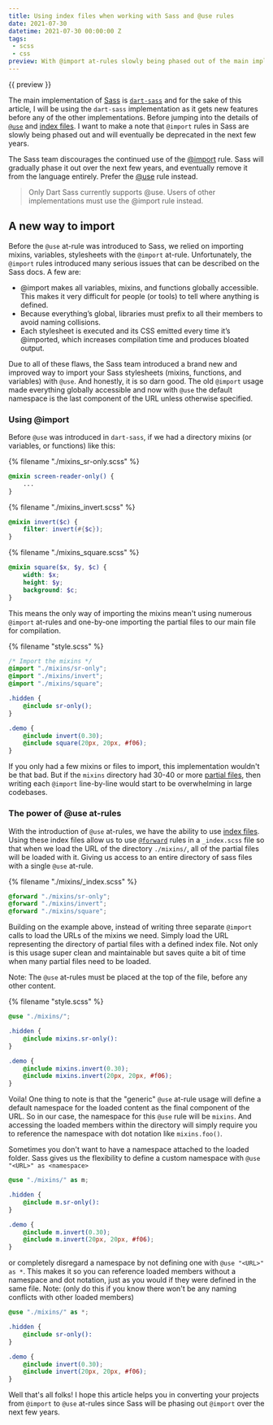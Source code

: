 ```yaml
---
title: Using index files when working with Sass and @use rules
date: 2021-07-30
datetime: 2021-07-30 00:00:00 Z
tags:
 - scss
 - css
preview: With @import at-rules slowly being phased out of the main implementation of Sass (dart-sass) and eventually deprecated, its time to learn how to use @use rules and the neat features that comes along with it.
---
```


{{ preview }}

The main implementation of [Sass](https://sass-lang.com/) is [`dart-sass`](https://sass-lang.com/dart-sass) and for the sake of this article, I will be using the `dart-sass` implementation as it gets new features before any of the other implementations. Before jumping into the details of [`@use`](https://sass-lang.com/documentation/at-rules/use) and [index files](https://sass-lang.com/documentation/at-rules/import#index-files). I want to make a note that `@import` rules in Sass are slowly being phased out and will eventually be deprecated in the next few years.

The Sass team discourages the continued use of the [@import](https://sass-lang.com/documentation/at-rules/import) rule. Sass will gradually phase it out over the next few years, and eventually remove it from the language entirely. Prefer the [@use](https://sass-lang.com/documentation/at-rules/use) rule instead. 

> Only Dart Sass currently supports @use. Users of other implementations must use the @import rule instead.

<h2 class="post-heading">A new way to import</h2>

Before the `@use` at-rule was introduced to Sass, we relied on importing mixins, variables, stylesheets with the `@import` at-rule. Unfortunately, the `@import` rules introduced many serious issues that can be described on the Sass docs. A few are:

- @import makes all variables, mixins, and functions globally accessible. This makes it very difficult for people (or tools) to tell where anything is defined.
- Because everything’s global, libraries must prefix to all their members to avoid naming collisions.
- Each stylesheet is executed and its CSS emitted every time it’s @imported, which increases compilation time and produces bloated output.

Due to all of these flaws, the Sass team introduced a brand new and improved way to import your Sass stylesheets (mixins, functions, and variables) with `@use`. And honestly, it is so darn good. The old `@import` usage made everything globally accessible and now with `@use` the default namespace is the last component of the URL unless otherwise specified.

<h3 class="post-heading">Using @import</h3>

Before `@use` was introduced in `dart-sass`, if we had a directory mixins (or variables, or functions) like this:

{% filename "./mixins_sr-only.scss" %}

```scss
@mixin screen-reader-only() {
    ...
}
```

{% filename "./mixins_invert.scss" %}

```scss
@mixin invert($c) {
    filter: invert(#{$c}); 
}
```

{% filename "./mixins_square.scss" %}

```scss
@mixin square($x, $y, $c) {
    width: $x;
    height: $y;
    background: $c;
}
```

This means the only way of importing the mixins mean't using numerous `@import` at-rules and one-by-one importing the partial files to our main file for compilation.

{% filename "style.scss" %}

```scss
/* Import the mixins */
@import "./mixins/sr-only";
@import "./mixins/invert";
@import "./mixins/square";

.hidden {
    @include sr-only();
} 

.demo {
    @include invert(0.30);
    @include square(20px, 20px, #f06);
}
```

If you only had a few mixins or files to import, this implementation wouldn't be that bad. But if the `mixins` directory had 30-40 or more [partial files](https://sass-lang.com/documentation/at-rules/use#partials), then writing each `@import` line-by-line would start to be overwhelming in large codebases.

<h3 class="post-heading">The power of @use at-rules</h3>

With the introduction of `@use` at-rules, we have the ability to use [index files](https://sass-lang.com/documentation/at-rules/use#index-files). Using these index files allow us to use [`@forward`](https://sass-lang.com/documentation/at-rules/forward) rules in a `_index.scss` file so that when we load the URL of the directory `./mixins/`, all of the partial files will be loaded with it. Giving us access to an entire directory of sass files with a single `@use` at-rule.

{% filename "./mixins/_index.scss" %}

```scss
@forward "./mixins/sr-only";
@forward "./mixins/invert";
@forward "./mixins/square";
```

Building on the example above, instead of writing three separate `@import` calls to load the URLs of the mixins we need. Simply load the URL representing the directory of partial files with a defined index file. Not only is this usage super clean and maintainable but saves quite a bit of time when many partial files need to be loaded. 

Note: The `@use` at-rules must be placed at the top of the file, before any other content.

{% filename "style.scss" %}

```scss
@use "./mixins/";

.hidden {
    @include mixins.sr-only():
}

.demo {
    @include mixins.invert(0.30);
    @include mixins.invert(20px, 20px, #f06);
}
```

Voila! One thing to note is that the "generic" `@use` at-rule usage will define a default namespace for the loaded content as the final component of the URL. So in our case, the namespace for this `@use` rule will be `mixins`. And accessing the loaded members within the directory will simply require you to reference the namespace with dot notation like `mixins.foo()`.

Sometimes you don't want to have a namespace attached to the loaded folder. Sass gives us the flexibility to define a custom namespace with `@use "<URL>" as <namespace>`

```scss
@use "./mixins/" as m;

.hidden {
    @include m.sr-only():
}

.demo {
    @include m.invert(0.30);
    @include m.invert(20px, 20px, #f06);
}
```
or completely disregard a namespace by not defining one with `@use "<URL>" as *`. This makes it so you can reference loaded members without a namespace and dot notation, just as you would if they were defined in the same file. Note: (only do this if you know there won't be any naming conflicts with other loaded members)

```scss
@use "./mixins/" as *;

.hidden {
    @include sr-only():
}

.demo {
    @include invert(0.30);
    @include invert(20px, 20px, #f06);
}
```

Well that's all folks! I hope this article helps you in converting your projects from `@import` to `@use` at-rules since Sass will be phasing out `@import` over the next few years.
